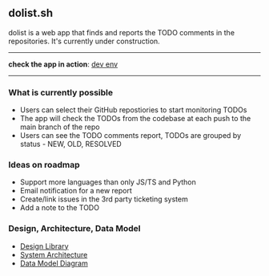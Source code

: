 ## dolist.sh
dolist is a web app that finds and reports the TODO comments in the repositories. It's currently under construction. 

---

 **check the app in action**: <a href="http://15.188.137.121" target="_blank">dev env</a>

---

### What is currently possible
- Users can select their GitHub repostiories to start monitoring TODOs
- The app will check the TODOs from the codebase at each push to the main branch of the repo
- Users can see the TODO comments report, TODOs are grouped by status - NEW, OLD, RESOLVED

### Ideas on roadmap
- Support more languages than only JS/TS and Python
- Email notification for a new report
- Create/link issues in the 3rd party ticketing system
- Add a note to the TODO

### Design, Architecture, Data Model
- [Design Library](https://www.figma.com/file/lSDHziGxwbopLfoL8p43Cb/Design-System?node-id=0%3A1)
- [System Architecture](https://drive.google.com/file/d/1QEfP89Zb5kh3Bgez4r786wvwnbHva9Z7/view?usp=sharing)
- [Data Model Diagram](https://drive.google.com/file/d/1MlEYuoKS7iMn3ZGHOVMeb6cs8FxjBBII/view)
